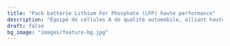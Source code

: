 ```yaml
---
title: "Pack batterie Lithium Fer Phosphate (LFP) haute performance"
description: "Équipé de cellules A de qualité automobile, alliant haute sécurité et forte densité énergétique."
draft: false
bg_image: "images/feature-bg.jpg"
---
```

